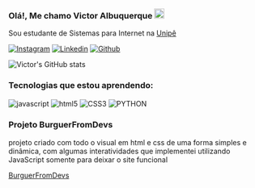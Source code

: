 <h3>Olá!, Me chamo Victor Albuquerque <img src="https://raw.githubusercontent.com/kaueMarques/kaueMarques/master/hi.gif" height="20px" style="color:white;"/> </h3> 

Sou estudante de Sistemas para Internet na [Unipê](https://www.unipe.edu.br/)

[![Instagram](https://img.shields.io/badge/Instagram-E4405F?style=for-the-badge&logo=instagram&logoColor=white)](https://www.instagram.com/albqvxc/)
[![Linkedin](https://img.shields.io/badge/LinkedIn-0077B5?style=for-the-badge&logo=linkedin&logoColor=white)](https://www.linkedin.com/in/albqvictor/)
[![Github](https://img.shields.io/badge/GitHub-100000?style=for-the-badge&logo=github&logoColor=white)](https://github.com/albqvictor1508)


![Victor's GitHub stats](https://github-readme-stats.vercel.app/api?username=albqvictor1508&show_icons=true&theme=radical)

### Tecnologias que estou aprendendo:

<div style="display">
<img align="center" alt="javascript" src="https://img.shields.io/badge/JavaScript-F7DF1E?style=for-the-badge&logo=javascript&logoColor=black"/>

<img align="center" alt="html5" src="https://img.shields.io/badge/HTML5-E34F26?style=for-the-badge&logo=html5&logoColor=white"/>

<img align="center" alt="CSS3" src="https://img.shields.io/badge/CSS3-1572B6?style=for-the-badge&logo=css3&logoColor=white"/>

<img align="center" alt="PYTHON" src="https://img.shields.io/badge/Python-3776AB?style=for-the-badge&logo=python&logoColor=white"/>
</div>

### Projeto BurguerFromDevs

projeto criado com todo o visual em html e css de uma forma simples e dinâmica, com algumas interatividades que implementei utilizando JavaScript somente para deixar o site funcional

<a href="https://albqvictor1508.github.io/BurguerFromDevs/index.html" target="_blank">BurguerFromDevs</a>




 
